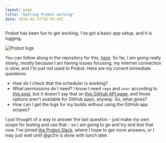 ```yaml
---
layout: page
title: "Getting Probot working"
date: 2018-03-17T16:56:46Z
---
```


Probot has been fun to get working. I've got a basic app setup, and it is logging.

<img src="{{ site.github.url }}/img/probot-logs.png" alt="Probot logs" />

You can follow along in the repository for this, [here](https://github.com/RichardLitt/jekyll-scheduler-probot). So far, I am going really slowly, mostly because I am having issues focusing, my internet connection is slow, and I'm just not used to Probot. Here are my current immediate questions:

- How do I check that the scheduler is working?
- What permissions do I need? I know I need `repo` and `user` according to [this post](http://code.alxmjo.com/how-to-schedule-posts-with-jekyll/), but it doesn't say that on [this GitHub API page](https://developer.github.com/v3/repos/pages/#list-pages-builds), and those options aren't available for GitHub apps, anyway. So, what gives?
- How can I get the logs for my builds without using the GitHub app scopes?

I just thought of a way to answer the last question - just make my own scope for testing and use that - so I am going to go and try and test that now. I've joined [the Probot Slack](https://probot-talk.slack.com), where I hope to get more answers, or I may just wait until @gr2m is done with lunch later.
